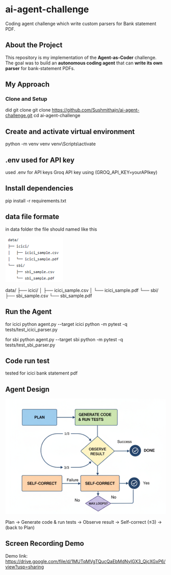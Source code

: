 # ai-agent-challenge
Coding agent challenge which write custom parsers for Bank statement PDF.


## About the Project
This repository is my implementation of the **Agent-as-Coder** challenge.  
The goal was to build an **autonomous coding agent** that can **write its own parser** for bank-statement PDFs.  

## My Approach

### Clone and Setup
did git clone 
git clone https://github.com/Sushmithajn/ai-agent-challenge.git
cd ai-agent-challenge

## Create and activate virtual environment
python -m venv venv
venv\Scripts\activate

## .env used for API key
used .env for API keys 
Groq API key using (GROQ_API_KEY=yourAPIkey)

## Install dependencies
pip install -r requirements.txt

## data file formate
in data folder the file should named like this 

![Data folder formate](structure.png)


data/
├── icici/
│   ├── icici_sample.csv
│   └── icici_sample.pdf
└── sbi/
    ├── sbi_sample.csv
    └── sbi_sample.pdf

## Run the Agent
for icici
python agent.py --target icici
python -m pytest -q tests/test_icici_parser.py

for sbi
python agent.py --target sbi
python -m pytest -q tests/test_sbi_parser.py


## Code run test
tested for icici bank statement pdf

## Agent Design

![Agent Design Diagram](Diagram.png)
         
Plan → Generate code & run tests → Observe result → Self-correct (≤3) → (back to Plan)


## Screen Recording Demo
Demo link: https://drive.google.com/file/d/1MUTqMVgTQucQaEbMdNyIGX3_QjcXGxP6/view?usp=sharing


